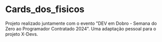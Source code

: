 # Cards_dos_fisicos
Projeto realizado juntamente com o evento "DEV em Dobro - Semana do Zero ao Programador Contratado 2024". Uma adaptação pessoal para o projeto X-Devs. 
